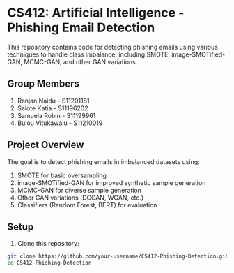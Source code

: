 # CS412: Artificial Intelligence - Phishing Email Detection

This repository contains code for detecting phishing emails using various techniques to handle class imbalance, including SMOTE, image-SMOTified-GAN, MCMC-GAN, and other GAN variations.

## Group Members
1. Ranjan Naidu - S11201181 
2. Salote Katia - S11196202 
3. Samuela Robin - S11199961
4. Bulou Vitukawalu - S11210019 

## Project Overview
The goal is to detect phishing emails in imbalanced datasets using:
1. SMOTE for basic oversampling
2. image-SMOTified-GAN for improved synthetic sample generation
3. MCMC-GAN for diverse sample generation
4. Other GAN variations (DCGAN, WGAN, etc.)
5. Classifiers (Random Forest, BERT) for evaluation

## Setup

1. Clone this repository:
```bash
git clone https://github.com/your-username/CS412-Phishing-Detection.git
cd CS412-Phishing-Detection